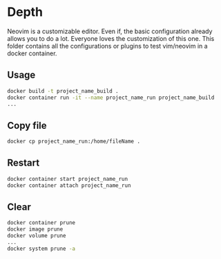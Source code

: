 # Depth

Neovim is a customizable editor. Even if, the basic configuration already allows you to do a lot. Everyone loves the customization of this one. This folder contains all the configurations or plugins to test vim/neovim in a docker container.

## Usage

```bash
docker build -t project_name_build .
docker container run -it --name project_name_run project_name_build
...
```

## Copy file

```bash
docker cp project_name_run:/home/fileName .
```

## Restart

```bash
docker container start project_name_run
docker container attach project_name_run
```

## Clear

```bash
docker container prune
docker image prune
docker volume prune
...
docker system prune -a
```
